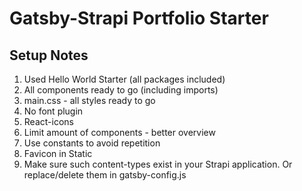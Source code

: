 # Gatsby-Strapi Portfolio Starter

## Setup Notes

1. Used Hello World Starter (all packages included)
2. All components ready to go (including imports)
3. main.css - all styles ready to go
4. No font plugin
5. React-icons
6. Limit amount of components - better overview
7. Use constants to avoid repetition
8. Favicon in Static
9. Make sure such content-types exist in your Strapi application. Or replace/delete them in gatsby-config.js


